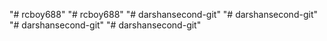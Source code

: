 "# rcboy688" 
"# rcboy688" 
"# darshansecond-git" 
"# darshansecond-git" 
"# darshansecond-git" 
"# darshansecond-git" 
